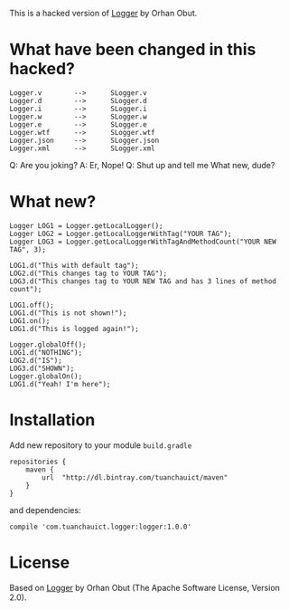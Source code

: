 This is a hacked version of [Logger](https://github.com/orhanobut/logger) by Orhan Obut.

# What have been changed in this hacked?

    Logger.v        -->      SLogger.v
    Logger.d        -->      SLogger.d
    Logger.i        -->      SLogger.i
    Logger.w        -->      SLogger.w
    Logger.e        -->      SLogger.e
    Logger.wtf      -->      SLogger.wtf
    Logger.json     -->      SLogger.json
    Logger.xml      -->      SLogger.xml


Q: Are you joking?
A: Er, Nope!
Q: Shut up and tell me What new, dude?

# What new?

    Logger LOG1 = Logger.getLocalLogger();
    Logger LOG2 = Logger.getLocalLoggerWithTag("YOUR TAG");
    Logger LOG3 = Logger.getLocalLoggerWithTagAndMethodCount("YOUR NEW TAG", 3);

    LOG1.d("This with default tag");
    LOG2.d("This changes tag to YOUR TAG");
    LOG3.d("This changes tag to YOUR NEW TAG and has 3 lines of method count");

    LOG1.off();
    LOG1.d("This is not shown!");
    LOG1.on();
    LOG1.d("This is logged again!");

    Logger.globalOff();
    LOG1.d("NOTHING");
    LOG2.d("IS");
    LOG3.d("SHOWN");
    Logger.globalOn();
    LOG1.d("Yeah! I'm here");


# Installation

Add new repository to your module `build.gradle`

    repositories {
        maven {
            url  "http://dl.bintray.com/tuanchauict/maven"
        }
    }

and dependencies:

    compile 'com.tuanchauict.logger:logger:1.0.0'


# License

Based on [Logger](https://github.com/orhanobut/logger) by Orhan Obut (The Apache Software License, Version 2.0). 